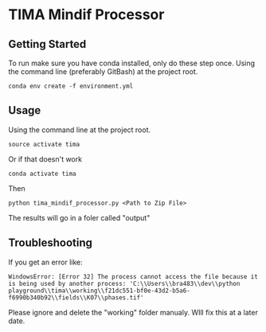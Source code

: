 # TIMA Mindif Processor

## Getting Started

To run make sure you have conda installed, only do these step once. Using the command line (preferably GitBash) at the project root.

```
conda env create -f environment.yml
```

## Usage

Using the command line at the project root.

```
source activate tima
```

Or if that doesn't work

```
conda activate tima
```

Then

```
python tima_mindif_processor.py <Path to Zip File>
```

The results will go in a foler called "output"

## Troubleshooting

If you get an error like:

```
WindowsError: [Error 32] The process cannot access the file because it is being used by another process: 'C:\\Users\\bra483\\dev\\python playground\\tima\\working\\f21dc551-bf0e-43d2-b5a6-f6990b340b92\\fields\\K07\\phases.tif'
```

Please ignore and delete the "working" folder manualy. WIll fix this at a later date.
